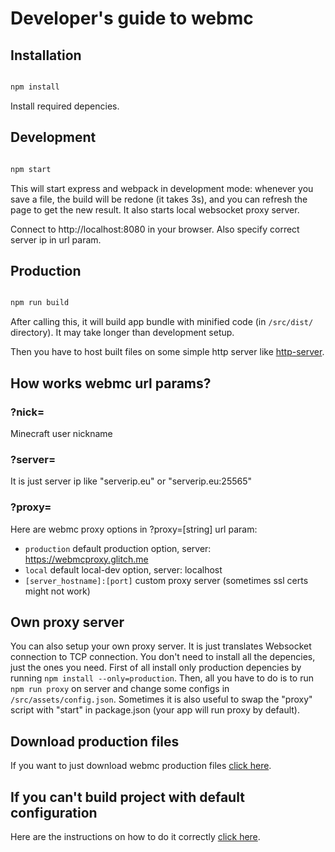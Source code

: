 # Developer's guide to webmc

## Installation

```bash

npm install
```
Install required depencies.

## Development

```bash

npm start
```
This will start express and webpack in development mode: whenever you save a file, the build will be redone (it takes 3s), and you can refresh the page to get the new result. It also starts local websocket proxy server.

Connect to http://localhost:8080 in your browser. Also specify correct server ip in url param.


## Production

```bash

npm run build
```

After calling this, it will build app bundle with minified code (in ```/src/dist/``` directory). It may take longer than development setup.

Then you have to host built files on some simple http server like [http-server](https://www.npmjs.com/package/http-server).

## How works webmc url params?

### ?nick=

Minecraft user nickname

### ?server=

It is just server ip like "serverip.eu" or "serverip.eu:25565"

### ?proxy=

Here are webmc proxy options in ?proxy=[string] url param:

- ```production``` default production option, server: https://webmcproxy.glitch.me
- ```local``` default local-dev option, server: localhost
- ```[server_hostname]:[port]``` custom proxy server (sometimes ssl certs might not work)

## Own proxy server

You can also setup your own proxy server. It is just translates Websocket connection to TCP connection. You don't need to install all the depencies, just the ones you need. First of all install only production depencies by running ```npm install --only=production```. Then, all you have to do is to run  ```npm run proxy``` on server and change some configs in ```/src/assets/config.json```. Sometimes it is also useful to swap the "proxy" script with "start" in package.json (your app will run proxy by default).

## Download production files

If you want to just download webmc production files [click here](https://github.com/michaljaz/webmc/tree/gh-pages).

## If you can't build project with default configuration

Here are the instructions on how to do it correctly [click here](https://github.com/michaljaz/webmc/blob/master/.github/workflows/github-pages.yaml).
